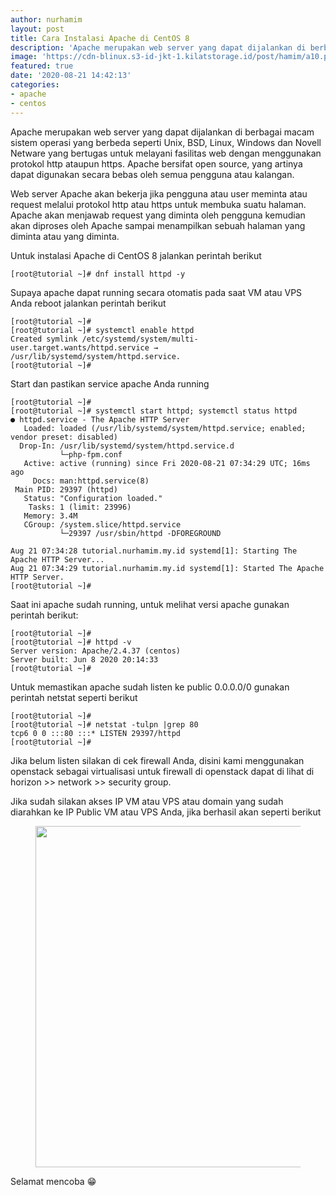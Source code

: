 ```yaml
---
author: nurhamim
layout: post
title: Cara Instalasi Apache di CentOS 8
description: 'Apache merupakan web server yang dapat dijalankan di berbagai macam sistem operasi yang berbeda seperti Unix, BSD, Linux, Windows dan Novell Netware yang bertugas untuk melayani fasilitas web dengan menggunakan protokol http ataupun https'
image: 'https://cdn-blinux.s3-id-jkt-1.kilatstorage.id/post/hamim/a10.png'
featured: true
date: '2020-08-21 14:42:13'
categories:
- apache
- centos
---
```


Apache merupakan web server yang dapat dijalankan di berbagai macam sistem operasi yang berbeda seperti Unix, BSD, Linux, Windows dan Novell Netware yang bertugas untuk melayani fasilitas web dengan menggunakan protokol http ataupun https. Apache bersifat open source, yang artinya dapat digunakan secara bebas oleh semua pengguna atau kalangan.

Web server Apache akan bekerja jika pengguna atau user meminta atau request melalui protokol http atau https untuk membuka suatu halaman. Apache akan menjawab request yang diminta oleh pengguna kemudian akan diproses oleh Apache sampai menampilkan sebuah halaman yang diminta atau yang diminta.

Untuk instalasi Apache di CentOS 8 jalankan perintah berikut

    [root@tutorial ~]# dnf install httpd -y

Supaya apache dapat running secara otomatis pada saat VM atau VPS Anda reboot jalankan perintah berikut

    [root@tutorial ~]#
    [root@tutorial ~]# systemctl enable httpd
    Created symlink /etc/systemd/system/multi-user.target.wants/httpd.service → /usr/lib/systemd/system/httpd.service.
    [root@tutorial ~]#

Start dan pastikan service apache Anda running

    [root@tutorial ~]#
    [root@tutorial ~]# systemctl start httpd; systemctl status httpd
    ● httpd.service - The Apache HTTP Server
       Loaded: loaded (/usr/lib/systemd/system/httpd.service; enabled; vendor preset: disabled)
      Drop-In: /usr/lib/systemd/system/httpd.service.d
               └─php-fpm.conf
       Active: active (running) since Fri 2020-08-21 07:34:29 UTC; 16ms ago
         Docs: man:httpd.service(8)
     Main PID: 29397 (httpd)
       Status: "Configuration loaded."
        Tasks: 1 (limit: 23996)
       Memory: 3.4M
       CGroup: /system.slice/httpd.service
               └─29397 /usr/sbin/httpd -DFOREGROUND
    
    Aug 21 07:34:28 tutorial.nurhamim.my.id systemd[1]: Starting The Apache HTTP Server...
    Aug 21 07:34:29 tutorial.nurhamim.my.id systemd[1]: Started The Apache HTTP Server.
    [root@tutorial ~]#

Saat ini apache sudah running, untuk melihat versi apache gunakan perintah berikut:

    [root@tutorial ~]#
    [root@tutorial ~]# httpd -v
    Server version: Apache/2.4.37 (centos)
    Server built: Jun 8 2020 20:14:33
    [root@tutorial ~]#

Untuk memastikan apache sudah listen ke public 0.0.0.0/0 gunakan perintah netstat seperti berikut

    [root@tutorial ~]#
    [root@tutorial ~]# netstat -tulpn |grep 80
    tcp6 0 0 :::80 :::* LISTEN 29397/httpd
    [root@tutorial ~]#

Jika belum listen silakan di cek firewall Anda, disini kami menggunakan openstack sebagai virtualisasi untuk firewall di openstack dapat di lihat di horizon \>\> network \>\> security group.

Jika sudah silakan akses IP VM atau VPS atau domain yang sudah diarahkan ke IP Public VM atau VPS Anda, jika berhasil akan seperti berikut

<figure class="wp-block-image size-large"><img loading="lazy" width="1024" height="546" src="/content/images/wordpress/2020/08/image-24-1024x546.png" alt="" class="wp-image-120" srcset="/content/images/wordpress/2020/08/image-24-1024x546.png 1024w, /content/images/wordpress/2020/08/image-24-300x160.png 300w, /content/images/wordpress/2020/08/image-24-768x410.png 768w, /content/images/wordpress/2020/08/image-24.png 1365w" sizes="(max-width: 1024px) 100vw, 1024px"></figure>

Selamat mencoba 😁